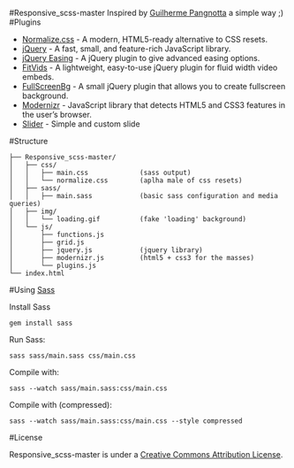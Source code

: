 #Responsive_scss-master
Inspired by [Guilherme Pangnotta][1] a simple way ;)
#Plugins

- [Normalize.css][2] - A modern, HTML5-ready alternative to CSS resets.
- [jQuery][3] - A fast, small, and feature-rich JavaScript library.
- [jQuery Easing][4] - A jQuery plugin to give advanced easing options.
- [FitVids][5] - A lightweight, easy-to-use jQuery plugin for fluid width video embeds.
- [FullScreenBg][6] - A small jQuery plugin that allows you to create fullscreen background.
- [Modernizr][7] - JavaScript library that detects HTML5 and CSS3 features in the user’s browser.
- [Slider][8] - Simple and custom slide

#Structure

    ├── Responsive_scss-master/
    │   ├── css/
    │   │   ├── main.css             (sass output)
    │   │   └── normalize.css        (aplha male of css resets)
    │   ├── sass/
    │   │   ├── main.sass            (basic sass configuration and media queries)
    │   ├── img/
    │   │   └── loading.gif          (fake 'loading' background)
    │   └── js/
    │       ├── functions.js         
    │       ├── grid.js              
    │       ├── jquery.js            (jquery library)
    │       ├── modernizr.js         (html5 + css3 for the masses)
    │       └── plugins.js           
    └── index.html                   

#Using [Sass][9]

Install Sass

    gem install sass

Run Sass:

    sass sass/main.sass css/main.css

Compile with:

    sass --watch sass/main.sass:css/main.css

Compile with (compressed):

    sass --watch sass/main.sass:css/main.css --style compressed

#License

Responsive_scss-master is under a [Creative Commons Attribution License][10].


  [1]: https://github.com/setetres/sasstarter
  [2]: http://necolas.github.io/normalize.css/
  [3]: http://jquery.com/
  [4]: https://github.com/gdsmith/jquery.easing
  [5]: https://github.com/davatron5000/FitVids.js
  [6]: https://github.com/Gaya/Fullscreen-Background-jQuery-plugin
  [7]: https://github.com/Modernizr/Modernizr
  [8]: https://github.com/Raynner/touch-slider
  [9]: https://github.com/nex3/sass
  [10]: http://creativecommons.org/licenses/by/4.0/
